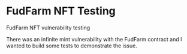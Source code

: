 # FudFarm NFT Testing
FudFarm NFT vulnerability testing

There was an infinite mint vulnerability with the FudFarm contract and I wanted to build some tests to demonstrate the issue. 
